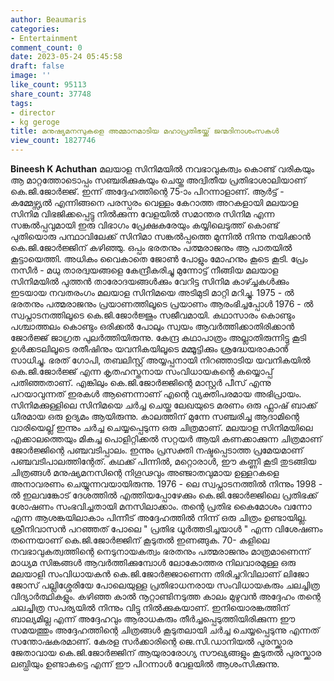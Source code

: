 ```yaml
---
author: Beaumaris
categories:
- Entertainment
comment_count: 0
date: 2023-05-24 05:45:58
draft: false
image: ''
like_count: 95113
share_count: 37748
tags:
- director
- kg geroge
title: മനുഷ്യമനസുകളെ അമ്മാനമാടിയ മഹാപ്രതിഭയ്ക്ക് ജന്മദിനാശംസകൾ
view_count: 1827746
---
```


**Bineesh K Achuthan** മലയാള സിനിമയിൽ നവഭാവുകത്വം കൊണ്ട് വരികയും ആ മാറ്റത്തോടൊപ്പം സഞ്ചരിക്കുകയും ചെയ്ത അദ്വിതീയ പ്രതിഭാശാലിയാണ് കെ.ജി.ജോർജ്ജ്. ഇന്ന് അദ്ദേഹത്തിന്റെ 75-ാം പിറന്നാളാണ്. ആർട്ട് - കമ്മേഴ്സ്യൽ എന്നിങ്ങനെ പരസ്പരം വെള്ളം കേറാത്ത അറകളായി മലയാള സിനിമ വിഭജിക്കപ്പെട്ടു നിൽക്കുന്ന വേളയിൽ സമാന്തര സിനിമ എന്ന സങ്കൽപ്പവുമായി ഇരു വിഭാഗം പ്രേക്ഷകരേയും കയ്യിലെടുത്ത് കൊണ്ട് പുതിയൊരു പന്ഥാവിലേക്ക് സിനിമാ സങ്കൽപ്പത്തെ മുന്നിൽ നിന്നു നയിക്കാൻ കെ.ജി.ജോർജ്ജിന് കഴിഞ്ഞു. ഒപ്പം ഭരതനും പത്മരാജനും ആ പാതയിൽ കൂട്ടായെത്തി. അധികം വൈകാതെ ജോൺ പോളും മോഹനും കൂടെ കൂടി. പ്രേം നസീർ - മധു താരദ്വയങ്ങളെ കേന്ദ്രീകരിച്ചു മുന്നോട്ട് നീങ്ങിയ മലയാള സിനിമയിൽ പുത്തൻ താരോദയങ്ങൾക്കും വേറിട്ട സിനിമ കാഴ്ച്ചകൾക്കും ഇടയായ നവതരംഗം മലയാള സിനിമയെ അടിമുടി മാറ്റി മറിച്ചു. 1975 - ൽ ഭരതനും പത്മരാജനും പ്രയാണത്തിലൂടെ പ്രയാണം ആരംഭിച്ചപ്പോൾ 1976 - ൽ സ്വപ്നാടനത്തിലൂടെ കെ.ജി.ജോർജ്ജും സജീവമായി. കഥാസാരം കൊണ്ടും പശ്ചാത്തലം കൊണ്ടും ഒരിക്കൽ പോലും സ്വയം ആവർത്തിക്കാതിരിക്കാൻ ജോർജ്ജ് ജാഗ്രത പുലർത്തിയിരുന്നു. കേന്ദ്ര കഥാപാത്രം അല്ലാതിരുന്നിട്ടു കൂടി ഉൾക്കടലിലൂടെ രതീഷിനും യവനികയിലൂടെ മമ്മൂട്ടിക്കും ശ്രദ്ധേയരാകാൻ സാധിച്ചു. ഭരത് ഗോപി, തബലിസ്റ്റ് അയ്യപ്പനായി നിറഞ്ഞാടിയ യവനികയിൽ കെ.ജി.ജോർജ്ജ് എന്ന കൃതഹസ്തനായ സംവിധായകന്റെ കയ്യൊപ്പ് പതിഞ്ഞതാണ്. എങ്കിലും കെ.ജി.ജോർജ്ജിന്റെ മാസ്റ്റർ പീസ് എന്നു പറയാവുന്നത് ഇരകൾ ആണെന്നാണ് എന്റെ വ്യക്തിപരമായ അഭിപ്രായം. [](https://cdn.boolokam.com/articles/2023/05/dqqq-2.jpg)സിനിമക്കുള്ളിലെ സിനിമയെ ചർച്ച ചെയ്ത ലേഖയുടെ മരണം ഒരു ഫ്ലാഷ് ബാക്ക് ധീരമായ ഒരു ഉദ്യമം ആയിരുന്നു. കാലത്തിന് മുന്നേ സഞ്ചരിച്ച ആദാമിന്റെ വാരിയെല്ല് ഇന്നും ചർച്ച ചെയ്യപ്പെടുന്ന ഒരു ചിത്രമാണ്. മലയാള സിനിമയിലെ എക്കാലത്തെയും മികച്ച പൊളിറ്റിക്കൽ സറ്റയർ ആയി കണക്കാക്കുന്ന ചിത്രമാണ് ജോർജ്ജിന്റെ പഞ്ചവടിപ്പാലം. ഇന്നും പ്രസക്തി നഷ്ടപ്പെടാത്ത പ്രമേയമാണ് പഞ്ചവടിപാലത്തിന്റേത്. കഥക്ക് പിന്നിൽ, മറ്റൊരാൾ, ഈ കണ്ണി കൂടി തുടങ്ങിയ ചിത്രങ്ങൾ മനുഷ്യമനസിന്റെ നിഗൂഢവും അഞ്ജാതവുമായ ഉള്ളറകളെ അനാവരണം ചെയ്യുന്നവയായിരുന്നു. 1976 - ലെ സ്വപ്നാടനത്തിൽ നിന്നും 1998 - ൽ ഇലവങ്കോട് ദേശത്തിൽ എത്തിയപ്പോഴേക്കും കെ.ജി.ജോർജ്ജിലെ പ്രതിഭക്ക് ശോഷണം സംഭവിച്ചതായി മനസിലാക്കാം. തന്റെ പ്രതിഭ കൈമോശം വന്നോ എന്ന ആശങ്കയിലാകാം പിന്നീട് അദ്ദേഹത്തിൽ നിന്ന് ഒരു ചിത്രം ഉണ്ടായില്ല. ശ്രീനിവാസൻ പറഞ്ഞത് പോലെ " പ്രതിഭ ധൂർത്തടിച്ചയാൾ " എന്ന വിശേഷണം തന്നെയാണ് കെ.ജി.ജോർജ്ജിന് കൂടുതൽ ഇണങ്ങുക. 70- കളിലെ നവഭാവുകത്വത്തിന്റെ നെടുനായകത്വം ഭരതനും പത്മരാജനും മാത്രമാണെന്ന് മാധ്യമ സിങ്കങ്ങൾ ആവർത്തിക്കുമ്പോൾ ലോകോത്തര നിലവാരമുള്ള ഒരു മലയാളി സംവിധായകൻ കെ.ജി.ജോർജ്ജാണെന്ന തിരിച്ചറിവിലാണ് ലിജോ ജോസ് പല്ലിശ്ശേരിയേ പോലെയുള്ള പ്രതിഭാധനരായ സംവിധായകരും ചലച്ചിത്ര വിദ്യാർത്ഥികളും. കഴിഞ്ഞ കാൽ നൂറ്റാണ്ടിനടുത്ത കാലം മുഴുവൻ അദ്ദേഹം തന്റെ ചലച്ചിത്ര സപര്യയിൽ നിന്നും വിട്ടു നിൽക്കുകയാണ്. ഇനിയൊരങ്കത്തിന് ബാല്യമില്ല എന്ന് അദ്ദേഹവും ആരാധകരും തീർച്ചപ്പെടുത്തിയിരിക്കുന്ന ഈ സമയത്തും അദ്ദേഹത്തിന്റെ ചിത്രങ്ങൾ കൂടുതലായി ചർച്ച ചെയ്യപ്പെടുന്നു എന്നത് സന്തോഷകരമാണ്. കേരള സർക്കാരിന്റെ ജെ.സി.ഡാനിയൽ പുരസ്ക്കാര ജേതാവായ കെ.ജി.ജോർജ്ജിന് ആയുരാരോഗ്യ സൗഖ്യങ്ങളും കൂടുതൽ പുരസ്ക്കാര ലബ്ധിയും ഉണ്ടാകട്ടെ എന്ന് ഈ പിറന്നാൾ വേളയിൽ ആശംസിക്കുന്നു.